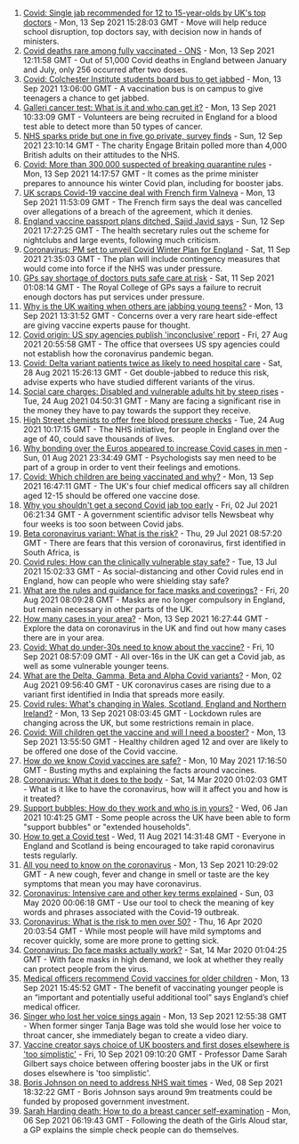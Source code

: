 1. [Covid: Single jab recommended for 12 to 15-year-olds by UK's top doctors](https://www.bbc.co.uk/news/health-58547659?at_medium=RSS&at_campaign=KARANGA) - Mon, 13 Sep 2021 15:28:03 GMT - Move will help reduce school disruption, top doctors say, with decision now in hands of ministers.
2. [Covid deaths rare among fully vaccinated - ONS](https://www.bbc.co.uk/news/health-58545548?at_medium=RSS&at_campaign=KARANGA) - Mon, 13 Sep 2021 12:11:58 GMT - Out of 51,000 Covid deaths in England between January and July, only 256 occurred after two doses.
3. [Covid: Colchester Institute students board bus to get jabbed](https://www.bbc.co.uk/news/uk-england-essex-58544624?at_medium=RSS&at_campaign=KARANGA) - Mon, 13 Sep 2021 13:06:00 GMT - A vaccination bus is on campus to give teenagers a chance to get jabbed.
4. [Galleri cancer test: What is it and who can get it?](https://www.bbc.co.uk/news/health-58544874?at_medium=RSS&at_campaign=KARANGA) - Mon, 13 Sep 2021 10:33:09 GMT - Volunteers are being recruited in England for a blood test able to detect more than 50 types of cancer.
5. [NHS sparks pride but one in five go private, survey finds](https://www.bbc.co.uk/news/uk-58517295?at_medium=RSS&at_campaign=KARANGA) - Sun, 12 Sep 2021 23:10:14 GMT - The charity Engage Britain polled more than 4,000 British adults on their attitudes to the NHS.
6. [Covid: More than 300,000 suspected of breaking quarantine rules](https://www.bbc.co.uk/news/uk-politics-58517123?at_medium=RSS&at_campaign=KARANGA) - Mon, 13 Sep 2021 14:17:57 GMT - It comes as the prime minister prepares to announce his winter Covid plan, including for booster jabs.
7. [UK scraps Covid-19 vaccine deal with French firm Valneva](https://www.bbc.co.uk/news/business-58499064?at_medium=RSS&at_campaign=KARANGA) - Mon, 13 Sep 2021 11:53:09 GMT - The French firm says the deal was cancelled over allegations of a breach of the agreement, which it denies.
8. [England vaccine passport plans ditched, Sajid Javid says](https://www.bbc.co.uk/news/uk-58535258?at_medium=RSS&at_campaign=KARANGA) - Sun, 12 Sep 2021 17:27:25 GMT - The health secretary rules out the scheme for nightclubs and large events, following much criticism.
9. [Coronavirus: PM set to unveil Covid Winter Plan for England](https://www.bbc.co.uk/news/uk-58529158?at_medium=RSS&at_campaign=KARANGA) - Sat, 11 Sep 2021 21:35:03 GMT - The plan will include contingency measures that would come into force if the NHS was under pressure.
10. [GPs say shortage of doctors puts safe care at risk](https://www.bbc.co.uk/news/uk-58524559?at_medium=RSS&at_campaign=KARANGA) - Sat, 11 Sep 2021 01:08:14 GMT - The Royal College of GPs says a failure to recruit enough doctors has put services under pressure.
11. [Why is the UK waiting when others are jabbing young teens?](https://www.bbc.co.uk/news/health-58423152?at_medium=RSS&at_campaign=KARANGA) - Mon, 13 Sep 2021 13:31:52 GMT - Concerns over a very rare heart side-effect are giving vaccine experts pause for thought.
12. [Covid origin: US spy agencies publish 'inconclusive' report](https://www.bbc.co.uk/news/world-us-canada-58361211?at_medium=RSS&at_campaign=KARANGA) - Fri, 27 Aug 2021 20:55:58 GMT - The office that oversees US spy agencies could not establish how the coronavirus pandemic began.
13. [Covid: Delta variant patients twice as likely to need hospital care](https://www.bbc.co.uk/news/health-58354342?at_medium=RSS&at_campaign=KARANGA) - Sat, 28 Aug 2021 15:26:13 GMT - Get double-jabbed to reduce this risk, advise experts who have studied different variants of the virus.
14. [Social care charges: Disabled and vulnerable adults hit by steep rises](https://www.bbc.co.uk/news/uk-58259678?at_medium=RSS&at_campaign=KARANGA) - Tue, 24 Aug 2021 04:50:31 GMT - Many are facing a significant rise in the money they have to pay towards the support they receive.
15. [High Street chemists to offer free blood pressure checks](https://www.bbc.co.uk/news/health-58315015?at_medium=RSS&at_campaign=KARANGA) - Tue, 24 Aug 2021 10:17:15 GMT - The NHS initiative, for people in England over the age of 40, could save thousands of lives.
16. [Why bonding over the Euros appeared to increase Covid cases in men](https://www.bbc.co.uk/news/health-58015593?at_medium=RSS&at_campaign=KARANGA) - Sun, 01 Aug 2021 23:34:49 GMT - Psychologists say men need to be part of a group in order to vent their feelings and emotions.
17. [Covid: Which children are being vaccinated and why?](https://www.bbc.co.uk/news/health-57888429?at_medium=RSS&at_campaign=KARANGA) - Mon, 13 Sep 2021 16:47:11 GMT - The UK's four chief medical officers say all children aged 12-15 should be offered one vaccine dose.
18. [Why you shouldn't get a second Covid jab too early](https://www.bbc.co.uk/news/newsbeat-57682233?at_medium=RSS&at_campaign=KARANGA) - Fri, 02 Jul 2021 06:21:34 GMT - A government scientific advisor tells Newsbeat why four weeks is too soon between Covid jabs.
19. [Beta coronavirus variant: What is the risk?](https://www.bbc.co.uk/news/health-55534727?at_medium=RSS&at_campaign=KARANGA) - Thu, 29 Jul 2021 08:57:20 GMT - There are fears that this version of coronavirus, first identified in South Africa, is
20. [Covid rules: How can the clinically vulnerable stay safe?](https://www.bbc.co.uk/news/health-51997151?at_medium=RSS&at_campaign=KARANGA) - Tue, 13 Jul 2021 15:02:33 GMT - As social-distancing and other Covid rules end in England, how can people who were shielding stay safe?
21. [What are the rules and guidance for face masks and coverings?](https://www.bbc.co.uk/news/health-51205344?at_medium=RSS&at_campaign=KARANGA) - Fri, 20 Aug 2021 08:09:28 GMT - Masks are no longer compulsory in England, but remain necessary in other parts of the UK.
22. [How many cases in your area?](https://www.bbc.co.uk/news/uk-51768274?at_medium=RSS&at_campaign=KARANGA) - Mon, 13 Sep 2021 16:27:44 GMT - Explore the data on coronavirus in the UK and find out how many cases there are in your area.
23. [Covid: What do under-30s need to know about the vaccine?](https://www.bbc.co.uk/news/health-57273875?at_medium=RSS&at_campaign=KARANGA) - Fri, 10 Sep 2021 08:57:09 GMT - All over-16s in the UK can get a Covid jab, as well as some vulnerable younger teens.
24. [What are the Delta, Gamma, Beta and Alpha Covid variants?](https://www.bbc.co.uk/news/health-55659820?at_medium=RSS&at_campaign=KARANGA) - Mon, 02 Aug 2021 09:56:40 GMT - UK coronavirus cases are rising due to a variant first identified in India that spreads more easily.
25. [Covid rules: What's changing in Wales, Scotland, England and Northern Ireland?](https://www.bbc.co.uk/news/explainers-52530518?at_medium=RSS&at_campaign=KARANGA) - Mon, 13 Sep 2021 08:03:45 GMT - Lockdown rules are changing across the UK, but some restrictions remain in place.
26. [Covid: Will children get the vaccine and will I need a booster?](https://www.bbc.co.uk/news/health-55045639?at_medium=RSS&at_campaign=KARANGA) - Mon, 13 Sep 2021 13:55:50 GMT - Healthy children aged 12 and over are likely to be offered one dose of the Covid vaccine.
27. [How do we know Covid vaccines are safe?](https://www.bbc.co.uk/news/health-55056016?at_medium=RSS&at_campaign=KARANGA) - Mon, 10 May 2021 17:16:50 GMT - Busting myths and explaining the facts around vaccines.
28. [Coronavirus: What it does to the body](https://www.bbc.co.uk/news/health-51214864?at_medium=RSS&at_campaign=KARANGA) - Sat, 14 Mar 2020 01:02:03 GMT - What is it like to have the coronavirus, how will it affect you and how is it treated?
29. [Support bubbles: How do they work and who is in yours?](https://www.bbc.co.uk/news/health-52637354?at_medium=RSS&at_campaign=KARANGA) - Wed, 06 Jan 2021 10:41:25 GMT - Some people across the UK have been able to form "support bubbles" or "extended households".
30. [How to get a Covid test](https://www.bbc.co.uk/news/health-51943612?at_medium=RSS&at_campaign=KARANGA) - Wed, 11 Aug 2021 14:31:48 GMT - Everyone in England and Scotland is being encouraged to take rapid coronavirus tests regularly.
31. [All you need to know on the coronavirus](https://www.bbc.co.uk/news/health-51048366?at_medium=RSS&at_campaign=KARANGA) - Mon, 13 Sep 2021 10:29:02 GMT - A new cough, fever and change in smell or taste are the key symptoms that mean you may have coronavirus.
32. [Coronavirus: Intensive care and other key terms explained](https://www.bbc.co.uk/news/health-52182658?at_medium=RSS&at_campaign=KARANGA) - Sun, 03 May 2020 00:06:18 GMT - Use our tool to check the meaning of key words and phrases associated with the Covid-19 outbreak.
33. [Coronavirus: What is the risk to men over 50?](https://www.bbc.co.uk/news/health-52197594?at_medium=RSS&at_campaign=KARANGA) - Thu, 16 Apr 2020 20:03:54 GMT - While most people will have mild symptoms and recover quickly, some are more prone to getting sick.
34. [Coronavirus: Do face masks actually work?](https://www.bbc.co.uk/news/health-51881555?at_medium=RSS&at_campaign=KARANGA) - Sat, 14 Mar 2020 01:04:25 GMT - With face masks in high demand, we look at whether they really can protect people from the virus.
35. [Medical officers recommend Covid vaccines for older children](https://www.bbc.co.uk/news/uk-politics-58548620?at_medium=RSS&at_campaign=KARANGA) - Mon, 13 Sep 2021 15:45:52 GMT - The benefit of vaccinating younger people is an “important and potentially useful additional tool” says England’s chief medical officer.
36. [Singer who lost her voice sings again](https://www.bbc.co.uk/news/uk-58543717?at_medium=RSS&at_campaign=KARANGA) - Mon, 13 Sep 2021 12:55:38 GMT - When former singer Tanja Bage was told she would lose her voice to throat cancer, she immediately began to create a video diary.
37. [Vaccine creator says choice of UK boosters and first doses elsewhere is 'too simplistic'](https://www.bbc.co.uk/news/health-58514815?at_medium=RSS&at_campaign=KARANGA) - Fri, 10 Sep 2021 09:10:20 GMT - Professor Dame Sarah Gilbert says choice between offering booster jabs in the UK or first doses elsewhere is 'too simplistic'.
38. [Boris Johnson on need to address NHS wait times](https://www.bbc.co.uk/news/health-58495263?at_medium=RSS&at_campaign=KARANGA) - Wed, 08 Sep 2021 18:32:22 GMT - Boris Johnson says around 9m treatments could be funded by proposed government investment.
39. [Sarah Harding death: How to do a breast cancer self-examination](https://www.bbc.co.uk/news/health-58460257?at_medium=RSS&at_campaign=KARANGA) - Mon, 06 Sep 2021 06:19:43 GMT - Following the death of the Girls Aloud star, a GP explains the simple check people can do themselves.
